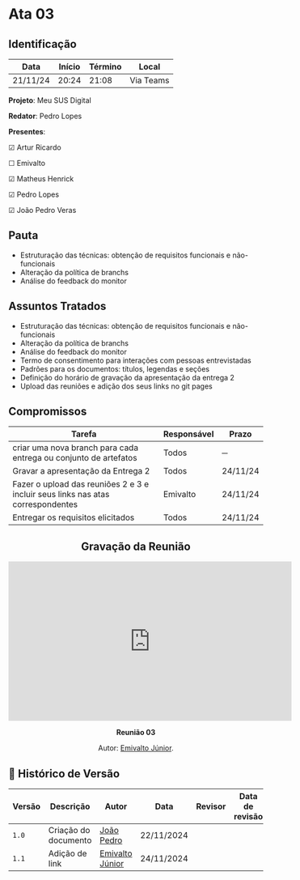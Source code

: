 # Ata 03

## Identificação

| Data | Início | Término | Local |
|----------|-------|-------|-----------|
| 21/11/24 | 20:24 | 21:08 | Via Teams |

**Projeto**: Meu SUS Digital

**Redator**: Pedro Lopes

**Presentes**:

☑ Artur Ricardo

☐ Emivalto

☑ Matheus Henrick

☑ Pedro Lopes

☑ João Pedro Veras

## Pauta

- Estruturação das técnicas: obtenção de requisitos funcionais e não-funcionais
- Alteração da política de branchs
- Análise do feedback do monitor

## Assuntos Tratados

- Estruturação das técnicas: obtenção de requisitos funcionais e não-funcionais
- Alteração da política de branchs
- Análise do feedback do monitor
- Termo de consentimento para interações com pessoas entrevistadas
- Padrões para os documentos: títulos, legendas e seções
- Definição do horário de gravação da apresentação da entrega 2
- Upload das reuniões e adição dos seus links no git pages

## Compromissos

| Tarefa | Responsável | Prazo |
|--------|-------------|-------|
| criar uma nova branch para cada entrega ou conjunto de artefatos | Todos | ─ |
| Gravar a apresentação da Entrega 2 | Todos | 24/11/24 |
| Fazer o upload das reuniões 2 e 3 e incluir seus links nas atas correspondentes | Emivalto | 24/11/24 |
| Entregar os requisitos elicitados | Todos | 24/11/24 |

<center>

## Gravação da Reunião
  
<iframe width="560" height="315" src="https://www.youtube.com/embed/Uashfn5ksmE?si=-vTzWeYD7Xuewuj4" title="YouTube video player" frameborder="0" allow="accelerometer; autoplay; clipboard-write; encrypted-media; gyroscope; picture-in-picture; web-share" referrerpolicy="strict-origin-when-cross-origin" allowfullscreen></iframe>

</center>

<div align="center">
    <p><strong>Reunião 03 <em></em></strong></p>
    <p>Autor: <a href="https://github.com/EmivaltoJrr">Emivalto Júnior</a>.</p>
</div>


## 📑 Histórico de Versão

| Versão | Descrição | Autor | Data | Revisor | Data de revisão |  
|--------|-----------|-------|------|---------|-----------------|
|  `1.0` | Criação do documento | [João Pedro](https://github.com/JoosPerro) | 22/11/2024 |  |  |
|  `1.1` | Adição de link | [Emivalto Júnior](https://github.com/EmivaltoJrr) | 24/11/2024 |  |  |
